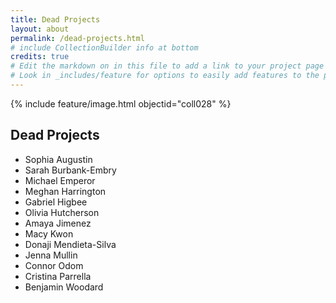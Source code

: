 ```yaml
---
title: Dead Projects
layout: about
permalink: /dead-projects.html
# include CollectionBuilder info at bottom
credits: true
# Edit the markdown on in this file to add a link to your project page
# Look in _includes/feature for options to easily add features to the page
---
```


{% include feature/image.html objectid="coll028" %}

## Dead Projects
- Sophia Augustin
- Sarah Burbank-Embry
- Michael Emperor
- Meghan Harrington
- Gabriel Higbee
- Olivia Hutcherson
- Amaya Jimenez
- Macy Kwon
- Donaji Mendieta-Silva
- Jenna Mullin
- Connor Odom
- Cristina Parrella
- Benjamin Woodard
